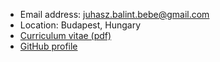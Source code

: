 * Email address: [juhasz.balint.bebe@gmail.com](mailto:juhasz.balint.bebe@gmail.com)
* Location: Budapest, Hungary
* [Curriculum vitae (pdf)](https://mainstorage3.z6.web.core.windows.net/cv2021nophoto.pdf)
* [GitHub profile](https://github.com/jbebe)
